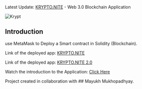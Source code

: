 Latest Update: [KRYPTO.NITE](https://krypton8.netlify.app/) - Web 3.0 Blockchain Application


![Krypt](https://iili.io/HjR9tKg.md.png)

## Introduction
use MetaMask to Deploy a Smart contract in Solidity (Blockchain).

Link of the deployed app: [KRYPTO.NITE](https://ephemeral-buttercream-402bfb.netlify.app/)


Link of the deployed app: [KRYPTO.NITE 2.0](https://krypton8.netlify.app/) 

Watch the introduction to the Application: [Click Here](https://www.loom.com/share/92fa25ad36934779810ff256700e7e5a?sid=1c7d532b-ce3e-487d-bd12-87daef9c98b4)

Project created in collaboration with ## Mayukh Mukhopadhyay.


